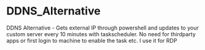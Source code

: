 # DDNS_Alternative
DDNS Alternative - Gets external IP through powershell and updates to your custom server every 10 minutes with taskscheduler. No need for thirdparty apps or first login to machine to enable the task etc. I use it for RDP
